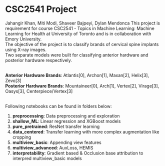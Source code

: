 # CSC2541 Project
Jahangir Khan, Miti Modi, Shaveer Bajpeyi, Dylan Mendonca
This project is requirement for course CSC2541 - Topics in Machine Learning: Machine Learning for Health at University of Toronto and is in collaboration with Emory University. <br>
The objective of the project is to classify brands of cervical spine implants using X-ray images.<br>
Two separate models were built for classifying anterior hardware and posterior hardware respectively.<br><br>

**Anterior Hardware Brands**: Atlantis[0], Archon[1], Maxan[2], Helix[3], Zevo[3]<br>
**Posterior Hardware Brands**: Mountaineer[0], Arch[1], Vertex[2], Virage[3], Oasys[3], Centerpiece/Vertex[3]<br><br>

Following notebooks can be found in folders below:<br>
1) **preprocessing**: Data preprocessing and exploration<br>
2) **shallow_ML**: Linear regression and XGBoost models<br>
3) **pure_pretrained**: ResNet transfer learning <br>
4) **data_centered**: Transfer learning with more complex augmentation like cropping<br>
5) **multiview_basic**: Appending view features<br>
6) **multiview_advanced**: AuxLoss, HEMIS<br>
7) **interpretability**: Gradient based & Occlusion base attribution to interpred multiview_basic models 


